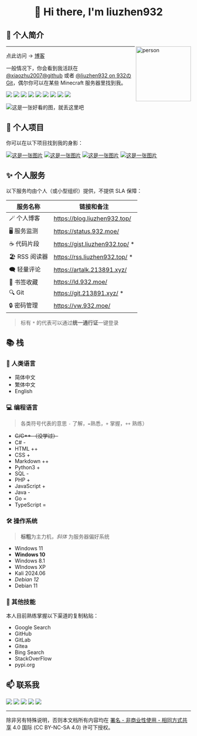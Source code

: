 <h1 align="center"> 👋 Hi there, I'm liuzhen932</h1>

## 👋 个人简介

<img align='right' src="https://avatars.githubusercontent.com/u/141824471?v=4" width="150" alt="person">

---

点此访问 → [博客](http://blog.liuzhen932.top)

一般情况下，你会看到我活跃在 [@xiaozhu2007@github](https://github.com/xiaozhu2007) 或者 [@liuzhen932 on 932のGit](https://git.213891.xyz/liuzhen932)，偶尔你可以在某些 Minecraft 服务器里找到我。

[![](https://img.shields.io/badge/-HTML5-E34F26?style=flat-square&logo=html5&logoColor=white)](https://html.spec.whatwg.org/)
[![](https://img.shields.io/badge/-JavaScript-f7e018?style=flat-square&logo=javascript&logoColor=white)](https://www.ecma-international.org/)
[![](https://img.shields.io/badge/-TypeScript-3178c6?style=flat-square&logo=typescript&logoColor=white)](https://www.typescriptlang.org/)
[![](https://img.shields.io/badge/-Git-f05032?style=flat-square&logo=git&logoColor=white)](https://git-scm.com/)
[![](https://img.shields.io/badge/-Vue.js-4fc08d?style=flat-square&logo=vue.js&logoColor=ffffff)](https://vuejs.org/)
[![](https://img.shields.io/badge/-Node.js-43853d?style=flat-square&logo=node.js&logoColor=ffffff)](https://nodejs.org/)
[![](https://img.shields.io/badge/-Nuxt.js-00c58e?style=flat-square&logo=nuxt.js&logoColor=white)](https://nuxtjs.org/)
[![](https://img.shields.io/badge/-Cloudflare-f38020?style=flat-square&logo=cloudflare&logoColor=white)](https://www.cloudflare.com/)
[![](https://img.shields.io/badge/-Pages-f38020?style=flat-square&logo=cloudflarepages&logoColor=white)](https://www.cloudflare.com/)

![这是一张好看的图，就丢这里吧](https://img.liuzhen932.top/lang.png)

## 🥇 个人项目

你可以在以下项目找到我的身影：

[![这是一张图片](https://github-readme-stats.vercel.app/api/pin/?username=HelloTools-Studio&repo=IAUP&show_owner=true)](https://github.com/HelloTools-Studio/IAUP)
[![这是一张图片](https://github-readme-stats.vercel.app/api/pin/?username=Mxmilu666&repo=bangbang93HUB&show_owner=true)](https://github.com/Mxmilu666/bangbang93HUB)
[![这是一张图片](https://github-readme-stats.vercel.app/api/pin/?username=SaltWood-Studio&repo=MiluIsGod&show_owner=true)](https://github.com/SaltWood-Studio/MiluIsGod)
[![这是一张图片](https://github-readme-stats.vercel.app/api/pin/?username=WolfYangFan&repo=cloudflare.ruleset&show_owner=true)](https://github.com/WolfYangFan/cloudflare.ruleset)

## ✨ 个人服务

以下服务均由个人（或小型组织）提供，不提供 SLA 保障：

| 服务名称      | 链接和备注                        |
| ------------- | --------------------------------- |
| 🪄 个人博客   | <https://blog.liuzhen932.top/>    |
| 🖥️ 服务监测   | <https://status.932.moe/>         |
| ☕ 代码片段   | <https://gist.liuzhen932.top/> \* |
| 🏖️ RSS 阅读器 | <https://rss.liuzhen932.top/> \*  |
| 🗨️ 轻量评论   | <https://artalk.213891.xyz/>      |
| 🔖 书签收藏   | <https://ld.932.moe/>             |
| 🔍 Git        | <https://git.213891.xyz/> \*      |
| 🔒 密码管理   | <https://vw.932.moe/>             |

> 标有 `*` 的代表可以通过**统一通行证**一键登录

## 📚 栈

### 👥 人类语言

- 简体中文
- 繁体中文
- English

### 💻 编程语言

> 各类符号代表的意思
> `-` 了解，`=`熟悉，`+` 掌握，`++` 熟练）

- ~~C/C++ （没学过）~~
- C# -
- HTML ++
- CSS +
- Markdown ++
- Python3 +
- SQL -
- PHP +
- JavaScript +
- Java -
- Go =
- TypeScript =

### 🛠️ 操作系统

> **标粗**为主力机，_斜体_ 为服务器偏好系统

- Windows 11
- **Windows 10**
- Windows 8.1
- WIndows XP
- Kali 2024.06
- _Debian 12_
- Debian 11

### 🔧 其他技能

本人目前熟练掌握以下渠道的复制粘贴：

- Google Search
- GitHub
- GitLab
- Gitea
- Bing Search
- StackOverFlow
- pypi\.org

## 📫 联系我

[![](https://img.shields.io/badge/-Blog-000000?style=for-the-badge&logo=cloudflarepages&logoColor=white)](https://blog.liuzhen932.top/)
[![](https://img.shields.io/badge/-Email-ff6a00?style=for-the-badge&logo=alibabacloud&logoColor=white)](mailto:im@932.moe)
[![](https://img.shields.io/endpoint?url=https://wakapi.liuzhen932.top/api/compat/shields/v1/liuzhen932/interval:today&label=Today&color=darkgreen&logo=wakatime&style=for-the-badge)](https://wakapi.liuzhen932.top/leaderboard)
[![](https://img.shields.io/endpoint?url=https://wakapi.liuzhen932.top/api/compat/shields/v1/liuzhen932/interval:7_days&label=This%20Week&color=darkgreen&logo=wakatime&style=for-the-badge)](https://wakapi.liuzhen932.top/leaderboard)
[![](https://img.shields.io/badge/dynamic/json?url=https%3A%2F%2Fapi.swo.moe%2Fstats%2Fsteamfriends%2F76561199783068612&query=count&color=0b1a37&label=Steam&labelColor=134375&logo=steam&suffix=+friends&style=for-the-badge)](https://steamcommunity.com/profiles/76561199783068612)

---

除非另有特殊说明，否则本文档所有内容均在 [署名 - 非商业性使用 - 相同方式共享](https://creativecommons.org/licenses/by-nc-sa/4.0/) 4.0 国际 (CC BY-NC-SA 4.0) 许可下授权。
